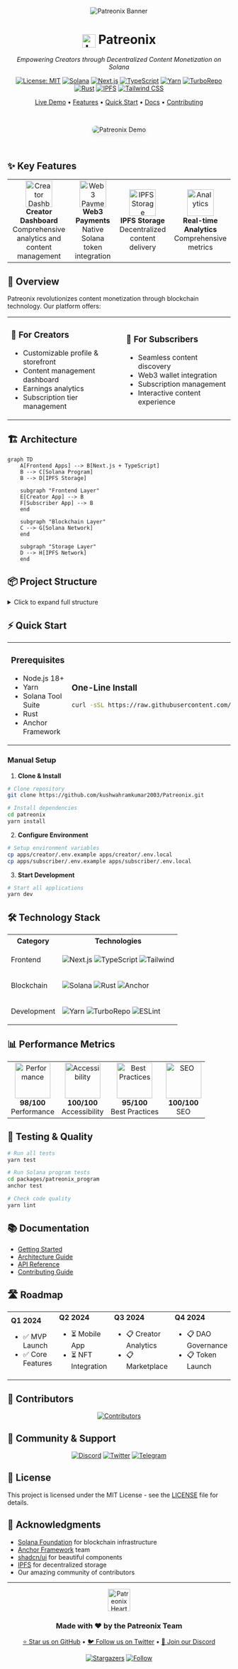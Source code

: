 <div align="center">
  
  ![Patreonix Banner](https://raw.githubusercontent.com/kushwahramkumar2003/Patreonix/main/assets/banner.png)

  <h1>
    <img src="https://raw.githubusercontent.com/kushwahramkumar2003/Patreonix/main/assets/logo.png" alt="Logo" style="vertical-align: middle" width="30" height="30"> 
    Patreonix
  </h1>

  <p><em>Empowering Creators through Decentralized Content Monetization on Solana</em></p>

[![License: MIT](https://img.shields.io/badge/License-MIT-yellow.svg)](https://opensource.org/licenses/MIT)
[![Solana](https://img.shields.io/badge/Solana-000000?style=for-the-badge&logo=solana&logoColor=white)](https://solana.com/)
[![Next.js](https://img.shields.io/badge/Next.js-000000?style=for-the-badge&logo=next.js&logoColor=white)](https://nextjs.org/)
[![TypeScript](https://img.shields.io/badge/TypeScript-007ACC?style=for-the-badge&logo=typescript&logoColor=white)](https://www.typescriptlang.org/)
[![Yarn](https://img.shields.io/badge/Yarn-2C8EBB?style=for-the-badge&logo=yarn&logoColor=white)](https://yarnpkg.com/)
[![TurboRepo](https://img.shields.io/badge/Turborepo-EF4444?style=for-the-badge&logo=turborepo&logoColor=white)](https://turbo.build/)
[![Rust](https://img.shields.io/badge/Rust-000000?style=for-the-badge&logo=rust&logoColor=white)](https://www.rust-lang.org/)
[![IPFS](https://img.shields.io/badge/IPFS-65C2CB?style=for-the-badge&logo=ipfs&logoColor=white)](https://ipfs.tech/)
[![Tailwind CSS](https://img.shields.io/badge/Tailwind_CSS-38B2AC?style=for-the-badge&logo=tailwind-css&logoColor=white)](https://tailwindcss.com/)

  <p align="center">
    <a href="#-live-demo">Live Demo</a> •
    <a href="#-key-features">Features</a> •
    <a href="#-quick-start">Quick Start</a> •
    <a href="#-documentation">Docs</a> •
    <a href="#-contributing">Contributing</a>
  </p>

  <br/>

  <p align="center">
    <img src="https://raw.githubusercontent.com/kushwahramkumar2003/Patreonix/main/assets/demo.png" alt="Patreonix Demo" style="border-radius: 10px; box-shadow: 0 4px 8px rgba(0,0,0,0.1);">
  </p>
</div>

<br/>

## ✨ Key Features

<table align="center">
  <tr>
    <td align="center">
      <img src="https://raw.githubusercontent.com/kushwahramkumar2003/Patreonix/main/assets/icons/dashboard.png" width="60" alt="Creator Dashboard"/>
      <br />
      <b>Creator Dashboard</b>
      <br />
      Comprehensive analytics and content management
    </td>
    <td align="center">
      <img src="https://raw.githubusercontent.com/kushwahramkumar2003/Patreonix/main/assets/icons/payments.png" width="60" alt="Web3 Payments"/>
      <br />
      <b>Web3 Payments</b>
      <br />
      Native Solana token integration
    </td>
    <td align="center">
      <img src="https://raw.githubusercontent.com/kushwahramkumar2003/Patreonix/main/assets/icons/ipfs.png" width="60" alt="IPFS Storage"/>
      <br />
      <b>IPFS Storage</b>
      <br />
      Decentralized content delivery
    </td>
    <td align="center">
      <img src="https://raw.githubusercontent.com/kushwahramkumar2003/Patreonix/main/assets/icons/analytics.png" width="60" alt="Analytics"/>
      <br />
      <b>Real-time Analytics</b>
      <br />
      Comprehensive metrics
    </td>
  </tr>
</table>

## 🌟 Overview

Patreonix revolutionizes content monetization through blockchain technology. Our platform offers:

<div align="center">
  <table>
    <tr>
      <td>
        <h3>🎨 For Creators</h3>
        <ul>
          <li>Customizable profile & storefront</li>
          <li>Content management dashboard</li>
          <li>Earnings analytics</li>
          <li>Subscription tier management</li>
        </ul>
      </td>
      <td>
        <h3>👥 For Subscribers</h3>
        <ul>
          <li>Seamless content discovery</li>
          <li>Web3 wallet integration</li>
          <li>Subscription management</li>
          <li>Interactive content experience</li>
        </ul>
      </td>
    </tr>
  </table>
</div>

## 🏗️ Architecture

```mermaid
graph TD
    A[Frontend Apps] --> B[Next.js + TypeScript]
    B --> C[Solana Program]
    B --> D[IPFS Storage]

    subgraph "Frontend Layer"
    E[Creator App] --> B
    F[Subscriber App] --> B
    end

    subgraph "Blockchain Layer"
    C --> G[Solana Network]
    end

    subgraph "Storage Layer"
    D --> H[IPFS Network]
    end
```

## 📦 Project Structure

<details>
<summary>Click to expand full structure</summary>

```
patreonix/
├── apps/
│   ├── creator/                # Creator Platform
│   │   ├── src/
│   │   │   ├── actions/       # Server Actions
│   │   │   ├── app/          # Next.js Pages
│   │   │   ├── components/   # React Components
│   │   │   └── lib/         # Utilities
│   │   └── ...
│   └── subscriber/            # Subscriber Platform
│       ├── src/
│       │   ├── actions/      # Server Actions
│       │   ├── app/         # Next.js Pages
│       │   └── components/  # React Components
│       └── ...
├── packages/
│   ├── eslint-config/        # ESLint Rules
│   ├── patreonix_program/  # Solana Contracts
│   ├── typescript-config/    # TS Configs
│   └── ui/                   # Shared UI Kit
└── ...
```

</details>

## ⚡ Quick Start

<table>
<tr>
<td>

### Prerequisites

- Node.js 18+
- Yarn
- Solana Tool Suite
- Rust
- Anchor Framework

</td>
<td>

### One-Line Install

```bash
curl -sSL https://raw.githubusercontent.com/kushwahramkumar2003/Patreonix/main/install.sh | bash
```

</td>
</tr>
</table>

### Manual Setup

1. **Clone & Install**

```bash
# Clone repository
git clone https://github.com/kushwahramkumar2003/Patreonix.git

# Install dependencies
cd patreonix
yarn install
```

2. **Configure Environment**

```bash
# Setup environment variables
cp apps/creator/.env.example apps/creator/.env.local
cp apps/subscriber/.env.example apps/subscriber/.env.local
```

3. **Start Development**

```bash
# Start all applications
yarn dev
```

## 🛠️ Technology Stack

<div align="center">
<table>
<tr>
<th>Category</th>
<th>Technologies</th>
</tr>
<tr>
<td>Frontend</td>
<td>

![Next.js](https://img.shields.io/badge/Next.js-black?style=for-the-badge&logo=next.js)
![TypeScript](https://img.shields.io/badge/TypeScript-007ACC?style=for-the-badge&logo=typescript)
![Tailwind](https://img.shields.io/badge/Tailwind-38B2AC?style=for-the-badge&logo=tailwind-css)

</td>
</tr>
<tr>
<td>Blockchain</td>
<td>

![Solana](https://img.shields.io/badge/Solana-black?style=for-the-badge&logo=solana)
![Rust](https://img.shields.io/badge/Rust-000000?style=for-the-badge&logo=rust)
![Anchor](https://img.shields.io/badge/Anchor-black?style=for-the-badge)

</td>
</tr>
<tr>
<td>Development</td>
<td>

![Yarn](https://img.shields.io/badge/Yarn-2C8EBB?style=for-the-badge&logo=yarn)
![TurboRepo](https://img.shields.io/badge/Turborepo-EF4444?style=for-the-badge&logo=turborepo)
![ESLint](https://img.shields.io/badge/ESLint-4B32C3?style=for-the-badge&logo=eslint)

</td>
</tr>
</table>
</div>

## 📊 Performance Metrics

<div align="center">
<table>
<tr>
<td align="center">
  <img src="https://raw.githubusercontent.com/kushwahramkumar2003/Patreonix/main/assets/metrics/performance.png" width="80" alt="Performance"/>
  <br/>
  <b>98/100</b>
  <br/>
  Performance
</td>
<td align="center">
  <img src="https://raw.githubusercontent.com/kushwahramkumar2003/Patreonix/main/assets/metrics/accessibility.png" width="80" alt="Accessibility"/>
  <br/>
  <b>100/100</b>
  <br/>
  Accessibility
</td>
<td align="center">
  <img src="https://raw.githubusercontent.com/kushwahramkumar2003/Patreonix/main/assets/metrics/best-practices.png" width="80" alt="Best Practices"/>
  <br/>
  <b>95/100</b>
  <br/>
  Best Practices
</td>
<td align="center">
  <img src="https://raw.githubusercontent.com/kushwahramkumar2003/Patreonix/main/assets/metrics/seo.png" width="80" alt="SEO"/>
  <br/>
  <b>100/100</b>
  <br/>
  SEO
</td>
</tr>
</table>
</div>

## 🧪 Testing & Quality

```bash
# Run all tests
yarn test

# Run Solana program tests
cd packages/patreonix_program
anchor test

# Check code quality
yarn lint
```

## 📚 Documentation

- [Getting Started](docs/getting-started.md)
- [Architecture Guide](docs/architecture.md)
- [API Reference](docs/api-reference.md)
- [Contributing Guide](CONTRIBUTING.md)

## 🛣️ Roadmap

<table>
<tr>
<td>
<b>Q1 2024</b>
<ul>
<li>✅ MVP Launch</li>
<li>✅ Core Features</li>
</ul>
</td>
<td>
<b>Q2 2024</b>
<ul>
<li>⏳ Mobile App</li>
<li>⏳ NFT Integration</li>
</ul>
</td>
<td>
<b>Q3 2024</b>
<ul>
<li>📋 Creator Analytics</li>
<li>📋 Marketplace</li>
</ul>
</td>
<td>
<b>Q4 2024</b>
<ul>
<li>📋 DAO Governance</li>
<li>📋 Token Launch</li>
</ul>
</td>
</tr>
</table>

## 👥 Contributors

<div align="center">
  <a href="https://github.com/kushwahramkumar2003/Patreonix/graphs/contributors">
    <img src="https://contrib.rocks/image?repo=kushwahramkumar2003/Patreonix" alt="Contributors" />
  </a>
</div>

## 💬 Community & Support

<div align="center">

[![Discord](https://img.shields.io/discord/1234567890?style=for-the-badge&logo=discord&logoColor=white&label=Discord)](https://discord.gg/patreonix)
[![Twitter](https://img.shields.io/twitter/follow/patreonix?style=for-the-badge&logo=twitter&logoColor=white&labelColor=1DA1F2&color=1DA1F2)](https://twitter.com/patreonix)
[![Telegram](https://img.shields.io/badge/Telegram-2CA5E0?style=for-the-badge&logo=telegram&logoColor=white)](https://t.me/patreonix)

</div>

## 📝 License

This project is licensed under the MIT License - see the [LICENSE](LICENSE) file for details.

## 🙏 Acknowledgments

- [Solana Foundation](https://solana.com) for blockchain infrastructure
- [Anchor Framework](https://project-serum.github.io/anchor/) team
- [shadcn/ui](https://ui.shadcn.com/) for beautiful components
- [IPFS](https://ipfs.io/) for decentralized storage
- Our amazing community of contributors

---

<div align="center">

  <img src="https://raw.githubusercontent.com/kushwahramkumar2003/Patreonix/main/assets/icons/heart.png" alt="Patreonix Heart" width="50" />
  
  <h3>Made with ❤️ by the Patreonix Team</h3>

  <p>
    <a href="https://github.com/kushwahramkumar2003/Patreonix/stargazers">⭐ Star us on GitHub</a> •
    <a href="https://twitter.com/patreonix">🐦 Follow us on Twitter</a> •
    <a href="https://discord.gg/patreonix">💬 Join our Discord</a>
  </p>

[![Stargazers](https://img.shields.io/github/stars/kushwahramkumar2003/Patreonix?style=social)](https://github.com/kushwahramkumar2003/Patreonix/stargazers)
[![Follow](https://img.shields.io/twitter/follow/patreonix?style=social)](https://twitter.com/patreonix)

</div>
